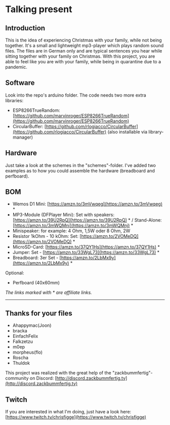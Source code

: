 # Talking present

## Introduction
This is the idea of experiencing Christmas with your family, while not being together.
It's a small and lightweight mp3-player which plays random sound files.
The files are in German only and are typical sentences you hear while sitting together with your family on Christmas.
With this project, you are able to feel like you are with your family, while being in quarantine due to a pandemic.

## Software
Look into the repo's arduino folder.
The code needs two more extra libraries:
- ESP8266TrueRandom: [https://github.com/marvinroger/ESP8266TrueRandom](https://github.com/marvinroger/ESP8266TrueRandom)
- CircularBuffer: [https://github.com/rlogiacco/CircularBuffer](https://github.com/rlogiacco/CircularBuffer) (also installable via library-manager)

## Hardware
Just take a look at the schemes in the "schemes"-folder.
I've added two examples as to how you could assemble the hardware (breadboard and perfboard).

## BOM
- Wemos D1 Mini: [https://amzn.to/3mVwqeg](https://amzn.to/3mVwqeg) *
- MP3-Module (DFPlayer Mini): Set with speakers: [https://amzn.to/39U2RpQ](https://amzn.to/39U2RpQ)  * / Stand-Alone: [https://amzn.to/3mWQMnj](https://amzn.to/3mWQMnj) *
- Minispeaker: for example: 4 Ohm, 1,5W oder 8 Ohm, 2W
- Resistor 1kOhm - 10 kOhm: Set: [https://amzn.to/2VOMeDQ](https://amzn.to/2VOMeDQ) *
- MicroSD-Card: [https://amzn.to/37QY1Hs](https://amzn.to/37QY1Hs) *
- Jumper: Set - [https://amzn.to/33WgL73](https://amzn.to/33WgL73) *
- Breadboard: 3er Set - [https://amzn.to/2LbMx9y](https://amzn.to/2LbMx9y) *

Optional:
- Perfboard (40x60mm)

_The links marked with * are affiliate links._

------------
## Thanks for your files
- Ahappymac(Joon)
- bracka
- EinfachFelix
- Falkzetzu
- m0ep
- morpheus(flo)
- Roscha
- Thuldok

This project was realized with the great help of the "zackbummfertig"-community on Discord:
[http://discord.zackbummfertig.tv](http://discord.zackbummfertig.tv)

## Twitch

If you are interested in what I'm doing, just have a look here:
[https://www.twitch.tv/chrisfigge](https://www.twitch.tv/chrisfigge)
